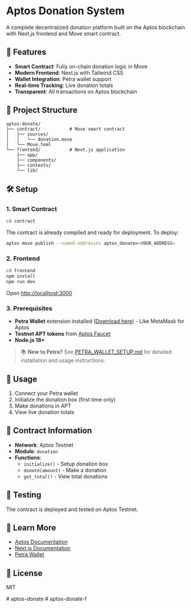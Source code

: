# Aptos Donation System

A complete decentralized donation platform built on the Aptos blockchain with Next.js frontend and Move smart contract.

## 🚀 Features

- **Smart Contract**: Fully on-chain donation logic in Move
- **Modern Frontend**: Next.js with Tailwind CSS
- **Wallet Integration**: Petra wallet support
- **Real-time Tracking**: Live donation totals
- **Transparent**: All transactions on Aptos blockchain

## 📁 Project Structure

```
aptos-donate/
├── contract/           # Move smart contract
│   ├── sources/
│   │   └── donation.move
│   └── Move.toml
└── frontend/           # Next.js application
    ├── app/
    ├── components/
    ├── contexts/
    └── lib/
```

## 🛠️ Setup

### 1. Smart Contract

```bash
cd contract
```

The contract is already compiled and ready for deployment. To deploy:

```bash
aptos move publish --named-addresses aptos_donate=<YOUR_ADDRESS>
```

### 2. Frontend

```bash
cd frontend
npm install
npm run dev
```

Open [http://localhost:3000](http://localhost:3000)

### 3. Prerequisites

- **Petra Wallet** extension installed ([Download here](https://petra.app)) - Like MetaMask for Aptos
- **Testnet APT tokens** from [Aptos Faucet](https://faucet.testnet.aptoslabs.com/)
- **Node.js 18+**

> 📚 **New to Petra?** See [PETRA_WALLET_SETUP.md](./PETRA_WALLET_SETUP.md) for detailed installation and usage instructions.

## 📝 Usage

1. Connect your Petra wallet
2. Initialize the donation box (first time only)
3. Make donations in APT
4. View live donation totals

## 🔗 Contract Information

- **Network**: Aptos Testnet
- **Module**: `donation`
- **Functions**: 
  - `initialize()` - Setup donation box
  - `donate(amount)` - Make a donation
  - `get_total()` - View total donations

## 🧪 Testing

The contract is deployed and tested on Aptos Testnet.

## 📖 Learn More

- [Aptos Documentation](https://aptos.dev)
- [Next.js Documentation](https://nextjs.org/docs)
- [Petra Wallet](https://petra.app)

## 📄 License

MIT

#   a p t o s - d o n a t e  
 #   a p t o s - d o n a t e - f  
 
